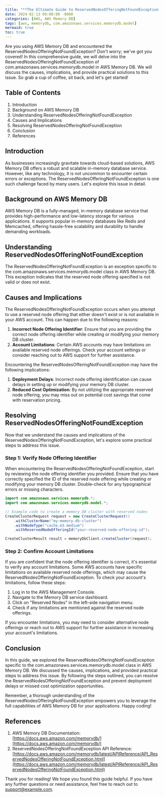 ```yaml
---
title: "**The Ultimate Guide to ReservedNodesOfferingNotFoundException in AWS Memory DB**"
date: 2024-02-13 09:00:00 -0000
categories: [AWS, AWS Memory DB]
tags: [aws, memorydb, com.amazonaws.services.memorydb.model]
mermaid: true
toc: true
---
```



Are you using AWS Memory DB and encountered the ReservedNodesOfferingNotFoundException? Don't worry; we've got you covered! In this comprehensive guide, we will delve into the ReservedNodesOfferingNotFoundException of com.amazonaws.services.memorydb.model in AWS Memory DB. We will discuss the causes, implications, and provide practical solutions to this issue. So grab a cup of coffee, sit back, and let's get started!

## **Table of Contents**

1. Introduction
2. Background on AWS Memory DB
3. Understanding ReservedNodesOfferingNotFoundException
4. Causes and Implications
5. Resolving ReservedNodesOfferingNotFoundException
6. Conclusion
7. References

## **Introduction**

As businesses increasingly gravitate towards cloud-based solutions, AWS Memory DB offers a robust and scalable in-memory database service. However, like any technology, it is not uncommon to encounter certain errors or exceptions. The ReservedNodesOfferingNotFoundException is one such challenge faced by many users. Let's explore this issue in detail.

## **Background on AWS Memory DB**

AWS Memory DB is a fully-managed, in-memory database service that provides high-performance and low-latency storage for various applications. It supports popular in-memory databases like Redis and Memcached, offering hassle-free scalability and durability to handle demanding workloads.

## **Understanding ReservedNodesOfferingNotFoundException**

The ReservedNodesOfferingNotFoundException is an exception specific to the com.amazonaws.services.memorydb.model class in AWS Memory DB. This exception indicates that the reserved node offering specified is not valid or does not exist.

## **Causes and Implications**

The ReservedNodesOfferingNotFoundException occurs when you attempt to use a reserved node offering that either doesn't exist or is not available in your AWS account. This can happen due to the following reasons:

1. **Incorrect Node Offering Identifier**: Ensure that you are providing the correct node offering identifier while creating or modifying your memory DB cluster.
2. **Account Limitations**: Certain AWS accounts may have limitations on available reserved node offerings. Check your account settings or consider reaching out to AWS support for further assistance.

Encountering the ReservedNodesOfferingNotFoundException may have the following implications:

1. **Deployment Delays**: Incorrect node offering identification can cause delays in setting up or modifying your memory DB cluster.
2. **Reduced Cost Optimization**: By not utilizing the appropriate reserved node offering, you may miss out on potential cost savings that come with reservation pricing.

## **Resolving ReservedNodesOfferingNotFoundException**

Now that we understand the causes and implications of the ReservedNodesOfferingNotFoundException, let's explore some practical steps to address this issue.

### Step 1: Verify Node Offering Identifier

When encountering the ReservedNodesOfferingNotFoundException, start by reviewing the node offering identifier you provided. Ensure that you have correctly specified the ID of the reserved node offering while creating or modifying your memory DB cluster. Double-check for any typographical errors or missing characters.

```java
import com.amazonaws.services.memorydb.*;
import com.amazonaws.services.memorydb.model.*;

// Example code to create a memory DB cluster with reserved nodes
CreateClusterRequest request = new CreateClusterRequest()
    .withClusterName("my-memory-db-cluster")
    .withNodeType("cache.m3.medium")
    .withReservedNodeOfferingId("your-reserved-node-offering-id");

CreateClusterResult result = memoryDbClient.createCluster(request);
```

### Step 2: Confirm Account Limitations

If you are confident that the node offering identifier is correct, it's essential to verify any account limitations. Some AWS accounts have specific limitations on available reserved node offerings, which may cause the ReservedNodesOfferingNotFoundException. To check your account's limitations, follow these steps:

1. Log in to the AWS Management Console.
2. Navigate to the Memory DB service dashboard.
3. Click on "Reserved Nodes" in the left-side navigation menu.
4. Check if any limitations are mentioned against the reserved node offerings.

If you encounter limitations, you may need to consider alternative node offerings or reach out to AWS support for further assistance in increasing your account's limitations.

## **Conclusion**

In this guide, we explored the ReservedNodesOfferingNotFoundException specific to the com.amazonaws.services.memorydb.model class in AWS Memory DB. We discussed the causes, implications, and provided practical steps to address this issue. By following the steps outlined, you can resolve the ReservedNodesOfferingNotFoundException and prevent deployment delays or missed cost optimization opportunities.

Remember, a thorough understanding of the ReservedNodesOfferingNotFoundException empowers you to leverage the full capabilities of AWS Memory DB for your applications. Happy coding!

## **References**

1. AWS Memory DB Documentation: [https://docs.aws.amazon.com/memorydb/](https://docs.aws.amazon.com/memorydb/)
2. ReservedNodesOfferingNotFoundException API Reference: [https://docs.aws.amazon.com/memorydb/latest/APIReference/API_ReservedNodesOfferingNotFoundException.html](https://docs.aws.amazon.com/memorydb/latest/APIReference/API_ReservedNodesOfferingNotFoundException.html)

Thank you for reading! We hope you found this guide helpful. If you have any further questions or need assistance, feel free to reach out to [support@example.com](mailto:support@example.com).